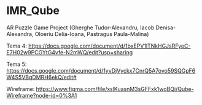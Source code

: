 # IMR_Qube
AR Puzzle Game Project (Gherghe Tudor-Alexandru, Iacob Denisa-Alexandra, Oloeriu Delia-Ioana, Pastragus Paula-Malina)

Tema 4: https://docs.google.com/document/d/1bxEPV1lTNkHGJsRFyeC-E7H02w9PCGYtG4vfe-N2mWQ/edit?usp=sharing

Tema 5: https://docs.google.com/document/d/1yvDjVyckx7CnrQ5A7ovo59SQGpF6W4S5VBqDMRH6ekQ/edit#

Wireframe: https://www.figma.com/file/xslKuasnM3sGFFxk1woBQi/Qube-Wireframe?node-id=0%3A1
